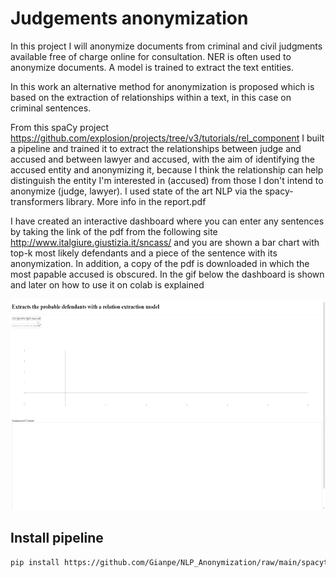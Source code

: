 # Judgements anonymization

In this project I will anonymize documents from criminal and civil judgments available free of charge online for consultation.
NER is often used to anonymize documents. A model is trained to extract the text entities.

In this work an alternative method for anonymization is proposed which is based on the extraction of relationships within a text, in this case on criminal sentences.

From this spaCy project https://github.com/explosion/projects/tree/v3/tutorials/rel_component I built a pipeline and trained it to extract the relationships between judge and accused and between lawyer and accused, with the aim of identifying the accused entity and anonymizing it, because I think the relationship can help distinguish the entity I'm interested in (accused) from those I don't intend to anonymize (judge, lawyer). I used state of the art NLP via the spacy-transformers library.  More info in the report.pdf

I have created an interactive dashboard where you can enter any sentences by taking the link of the pdf from the following site http://www.italgiure.giustizia.it/sncass/ and you are shown a bar chart with top-k most likely defendants and a piece of the sentence with its anonymization. In addition, a copy of the pdf is downloaded in which the most papable accused is obscured.
In the gif below the dashboard is shown and later on how to use it on colab is explained


<img src="https://github.com/Gianpe/NLP_Anonymization/blob/main/images/def_extractor2.gif" width="600" height="338"/>

## Install pipeline
```bash
pip install https://github.com/Gianpe/NLP_Anonymization/raw/main/spacytransformers_umberto/package_tar_format/en_relation_def_extraction-0.0.1/dist/en_relation_def_extraction-0.0.1.tar.gz

```
